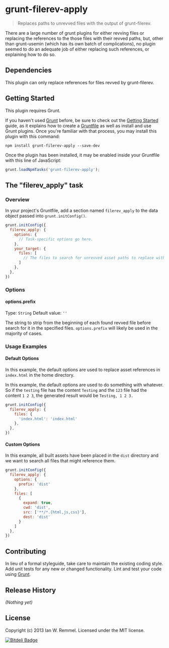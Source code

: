 # grunt-filerev-apply

> Replaces paths to unrevved files with the output of grunt-filerev.

There are a large number of grunt plugins for either revving files or replacing the references to the those files with their revved paths, but, other than grunt-usemin (which has its own batch of complications), no plugin seemed to do an adequate job of either replacing such references, or explaining how to do so.

## Dependencies

This plugin can only replace references for files revved by grunt-filerev.

## Getting Started
This plugin requires Grunt.

If you haven't used [Grunt](http://gruntjs.com/) before, be sure to check out the [Getting Started](http://gruntjs.com/getting-started) guide, as it explains how to create a [Gruntfile](http://gruntjs.com/sample-gruntfile) as well as install and use Grunt plugins. Once you're familiar with that process, you may install this plugin with this command:

```shell
npm install grunt-filerev-apply --save-dev
```

Once the plugin has been installed, it may be enabled inside your Gruntfile with this line of JavaScript:

```js
grunt.loadNpmTasks('grunt-filerev-apply');
```

## The "filerev_apply" task

### Overview
In your project's Gruntfile, add a section named `filerev_apply` to the data object passed into `grunt.initConfig()`.

```js
grunt.initConfig({
  filerev_apply: {
    options: {
      // Task-specific options go here.
    },
    your_target: {
      files: [
        // The files to search for unrevved asset paths to replace with their revved counterparts. If the path is anything other than `.`, you'll need to specify `options.prefix` as explained below.
      ]
    },
  },
})
```

### Options

#### options.prefix
Type: `String`
Default value: `''`

The string to strip from the beginning of each found revved file before search for it in the specified files. `options.prefix` will likely be used in the majority of cases.

### Usage Examples

#### Default Options

In this example, the default options are used to replace asset references in `index.html` in the home directory.

In this example, the default options are used to do something with whatever. So if the `testing` file has the content `Testing` and the `123` file had the content `1 2 3`, the generated result would be `Testing, 1 2 3.`

```js
grunt.initConfig({
  filerev_apply: {
    files: {
      'index.html': 'index.html'
    },
  },
})
```

#### Custom Options
In this example, all built assets have been placed in the `dist` directory and we want to search all files that might reference them.

```js
grunt.initConfig({
  filerev_apply: {
    options: {
      prefix: 'dist'
    },
    files: [
      {
        expand: true,
        cwd: 'dist',
        src: ['**/*.{html,js,css}'],
        dest: 'dist'
      }
    ]
  },
})
```

## Contributing
In lieu of a formal styleguide, take care to maintain the existing coding style. Add unit tests for any new or changed functionality. Lint and test your code using [Grunt](http://gruntjs.com/).

## Release History
_(Nothing yet)_

## License
Copyright (c) 2013 Ian W. Remmel. Licensed under the MIT license.


[![Bitdeli Badge](https://d2weczhvl823v0.cloudfront.net/ianwremmel/grunt-filerev-apply/trend.png)](https://bitdeli.com/free "Bitdeli Badge")

